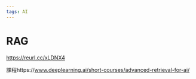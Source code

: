 ```yaml
---
tags: AI
---
```


# RAG

https://reurl.cc/xLDNX4

課程https://www.deeplearning.ai/short-courses/advanced-retrieval-for-ai/